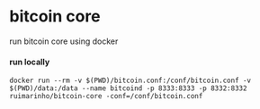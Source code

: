 # bitcoin core

run bitcoin core using docker


#### run locally

```
docker run --rm -v $(PWD)/bitcoin.conf:/conf/bitcoin.conf -v $(PWD)/data:/data --name bitcoind -p 8333:8333 -p 8332:8332  ruimarinho/bitcoin-core -conf=/conf/bitcoin.conf
```


